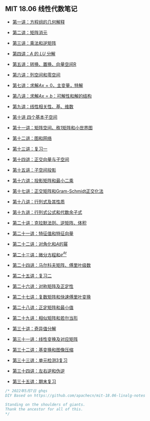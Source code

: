 ## MIT 18.06 线性代数笔记

+ [第一讲：方程组的几何解释](docs/chapter01.md)

+ [第二讲：矩阵消元](docs/chapter02.md)

+ [第三讲：乘法和逆矩阵](docs/chapter03.md)

+ [第四讲：$A$ 的 $LU$ 分解](docs/chapter04.md)

+ [第五讲：转换、置换、向量空间R](docs/chapter05.md)

+ [第六讲：列空间和零空间](docs/chapter06.md)

+ [第七讲：求解$Ax=0$，主变量，特解](docs/chapter07.md)

+ [第八讲：求解$Ax=b$：可解性和解的结构](docs/chapter08.md)

+ [第九讲：线性相关性、基、维数](docs/chapter09.md)

+ [第十讲 四个基本子空间](docs/chapter10.md)

+ [第十一讲：矩阵空间、秩1矩阵和小世界图](docs/chapter11.md)

+ [第十二讲：图和网络](docs/chapter12.md)

+ [第十三讲：复习一](docs/chapter13.md)

+ [第十四讲：正交向量与子空间](docs/chapter14.md)

+ [第十五讲：子空间投影](docs/chapter15.md)

+ [第十六讲：投影矩阵和最小二乘](docs/chapter16.md)

+ [第十七讲：正交矩阵和Gram-Schmidt正交化法](docs/chapter17.md)

+ [第十八讲：行列式及其性质](docs/chapter18.md)

+ [第十九讲：行列式公式和代数余子式](docs/chapter19.md)

+ [第二十讲：克拉默法则、逆矩阵、体积](docs/chapter20.md)

+ [第二十一讲：特征值和特征向量](docs/chapter21.md)

+ [第二十二讲：对角化和$A$的幂](docs/chapter22.md)

+ [第二十三讲：微分方程和$e^{At}$](docs/chapter23.md)

+ [第二十四讲：马尔科夫矩阵、傅里叶级数](docs/chapter24.md)

+ [第二十五讲：复习二](docs/chapter25.md)

+ [第二十六讲：对称矩阵及正定性](docs/chapter26.md)

+ [第二十七讲：复数矩阵和快速傅里叶变换](docs/chapter27.md)

+ [第二十八讲：正定矩阵和最小值](docs/chapter28.md)

+ [第二十九讲：相似矩阵和若尔当形](docs/chapter29.md)

+ [第三十讲：奇异值分解](docs/chapter30.md)

+ [第三十一讲：线性变换及对应矩阵](docs/chapter31.md)

+ [第三十二讲：基变换和图像压缩](docs/chapter32.md)

+ [第三十三讲：单元检测3复习](docs/chapter33.md)

+ [第三十四讲：左右逆和伪逆](docs/chapter34.md)

+ [第三十五讲：期末复习](docs/chapter35.md)

  

```java
/* 2022年5月7日 ghqs
DIY Based on https://github.com/apachecn/mit-18.06-linalg-notes

Standing on the shoulders of giants.
Thank the ancestor for all of this.
*/
```

